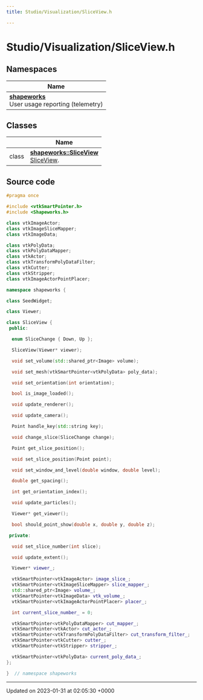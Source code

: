 ```yaml
---
title: Studio/Visualization/SliceView.h

---
```


# Studio/Visualization/SliceView.h



## Namespaces

| Name           |
| -------------- |
| **[shapeworks](../Namespaces/namespaceshapeworks.md)** <br>User usage reporting (telemetry)  |

## Classes

|                | Name           |
| -------------- | -------------- |
| class | **[shapeworks::SliceView](../Classes/classshapeworks_1_1SliceView.md)** <br>[SliceView]().  |




## Source code

```cpp
#pragma once

#include <vtkSmartPointer.h>
#include <Shapeworks.h>

class vtkImageActor;
class vtkImageSliceMapper;
class vtkImageData;

class vtkPolyData;
class vtkPolyDataMapper;
class vtkActor;
class vtkTransformPolyDataFilter;
class vtkCutter;
class vtkStripper;
class vtkImageActorPointPlacer;

namespace shapeworks {

class SeedWidget;

class Viewer;

class SliceView {
 public:

  enum SliceChange { Down, Up };

  SliceView(Viewer* viewer);

  void set_volume(std::shared_ptr<Image> volume);

  void set_mesh(vtkSmartPointer<vtkPolyData> poly_data);

  void set_orientation(int orientation);

  bool is_image_loaded();

  void update_renderer();

  void update_camera();

  Point handle_key(std::string key);

  void change_slice(SliceChange change);

  Point get_slice_position();

  void set_slice_position(Point point);

  void set_window_and_level(double window, double level);

  double get_spacing();

  int get_orientation_index();

  void update_particles();

  Viewer* get_viewer();

  bool should_point_show(double x, double y, double z);

 private:

  void set_slice_number(int slice);

  void update_extent();

  Viewer* viewer_;

  vtkSmartPointer<vtkImageActor> image_slice_;
  vtkSmartPointer<vtkImageSliceMapper> slice_mapper_;
  std::shared_ptr<Image> volume_;
  vtkSmartPointer<vtkImageData> vtk_volume_;
  vtkSmartPointer<vtkImageActorPointPlacer> placer_;

  int current_slice_number_ = 0;

  vtkSmartPointer<vtkPolyDataMapper> cut_mapper_;
  vtkSmartPointer<vtkActor> cut_actor_;
  vtkSmartPointer<vtkTransformPolyDataFilter> cut_transform_filter_;
  vtkSmartPointer<vtkCutter> cutter_;
  vtkSmartPointer<vtkStripper> stripper_;

  vtkSmartPointer<vtkPolyData> current_poly_data_;
};

}  // namespace shapeworks
```


-------------------------------

Updated on 2023-01-31 at 02:05:30 +0000

